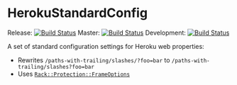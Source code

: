 # HerokuStandardConfig

Release:     [![Build Status](https://travis-ci.org/heroku/heroku_standard_config.png?branch=v0.0.1)](https://travis-ci.org/heroku/heroku_standard_config)
Master:      [![Build Status](https://travis-ci.org/heroku/heroku_standard_config.png?branch=master)](https://travis-ci.org/heroku/heroku_standard_config)
Development: [![Build Status](https://travis-ci.org/heroku/heroku_standard_config.png?branch=development)](https://travis-ci.org/heroku/heroku_standard_config)

A set of standard configuration settings for Heroku web properties:

- Rewrites `/paths-with-trailing/slashes/?foo=bar` to `/paths-with-trailing/slashes?foo=bar`
- Uses [`Rack::Protection::FrameOptions`](https://github.com/rkh/rack-protection/blob/master/lib/rack/protection/frame_options.rb)
